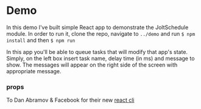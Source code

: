 # Demo

In this demo I've built simple React app to demonstrate the JoltSchedule module.
In order to run it, clone the repo, navigate to `../demo` and run `$ npm install` and then `$ npm run`

In this app you'll be able to queue tasks that will modify that app's state.
Simply, on the left box insert task name, delay time (in ms) and message to show.
The messages will appear on the right side of the screen with appropriate message.


### props
To Dan Abramov & Facebook for their new [react cli](link)